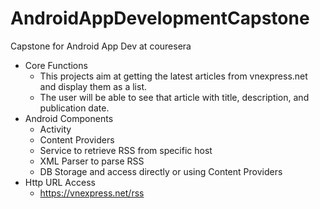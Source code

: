 # AndroidAppDevelopmentCapstone
Capstone for Android App Dev at couresera

- Core Functions
   + This projects aim at getting the latest articles from vnexpress.net and display them as a list.
   + The user will be able to see that article with title, description, and publication date.
- Android Components
   + Activity
   + Content Providers
   + Service to retrieve RSS from specific host
   + XML Parser to parse RSS
   + DB Storage and access directly or using Content Providers
 - Http URL Access
   + https://vnexpress.net/rss
